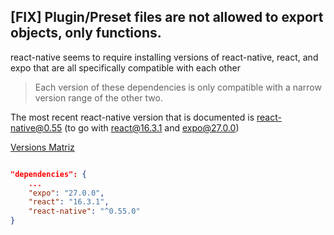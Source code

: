 ## [FIX] Plugin/Preset files are not allowed to export objects, only functions.

react-native seems to require installing versions of react-native, react, and expo that are all specifically compatible with each other

> Each version of these dependencies is only compatible with a narrow version range of the other two.


The most recent react-native version that is documented is react-native@0.55 (to go with react@16.3.1 and expo@27.0.0)

[Versions Matriz](https://github.com/react-community/create-react-native-app/blob/master/VERSIONS.md)

```json

"dependencies": {
    ...
    "expo": "27.0.0",
    "react": "16.3.1",
    "react-native": "^0.55.0"
}

```